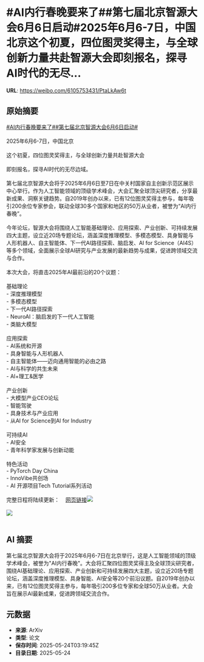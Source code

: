 # #AI内行春晚要来了##第七届北京智源大会6月6日启动#2025年6月6-7日，中国北京这个初夏，四位图灵奖得主，与全球创新力量共赴智源大会即刻报名，探寻AI时代的无尽...

**URL**: https://weibo.com/6105753431/PtaLkAw6t

## 原始摘要

<a href="https://m.weibo.cn/search?containerid=231522type%3D1%26t%3D10%26q%3D%23AI%E5%86%85%E8%A1%8C%E6%98%A5%E6%99%9A%E8%A6%81%E6%9D%A5%E4%BA%86%23&amp;extparam=%23AI%E5%86%85%E8%A1%8C%E6%98%A5%E6%99%9A%E8%A6%81%E6%9D%A5%E4%BA%86%23" data-hide=""><span class="surl-text">#AI内行春晚要来了#</span></a><a href="https://m.weibo.cn/search?containerid=231522type%3D1%26t%3D10%26q%3D%23%E7%AC%AC%E4%B8%83%E5%B1%8A%E5%8C%97%E4%BA%AC%E6%99%BA%E6%BA%90%E5%A4%A7%E4%BC%9A6%E6%9C%886%E6%97%A5%E5%90%AF%E5%8A%A8%23&amp;extparam=%23%E7%AC%AC%E4%B8%83%E5%B1%8A%E5%8C%97%E4%BA%AC%E6%99%BA%E6%BA%90%E5%A4%A7%E4%BC%9A6%E6%9C%886%E6%97%A5%E5%90%AF%E5%8A%A8%23" data-hide=""><span class="surl-text">#第七届北京智源大会6月6日启动#</span></a><br><br>2025年6月6-7日，中国北京<br><br>这个初夏，四位图灵奖得主，与全球创新力量共赴智源大会<br><br>即刻报名，探寻AI时代的无尽边域。<br><br>第七届北京智源大会将于2025年6月6日至7日在中关村国家自主创新示范区展示中心举行。作为人工智能领域的顶级学术峰会，大会汇聚全球顶尖研究者，分享最新成果、洞察关键趋势。自2019年创办以来，已有12位图灵奖得主参与，每年吸引200余位专家参会，联动全球30多个国家和地区的50万从业者，被誉为“AI内行春晚”。<br><br>今年论坛，智源大会将围绕人工智能基础理论、应用探索、产业创新、可持续发展四大主题，设立近20场专题论坛，涵盖深度推理模型、多模态模型、具身智能与人形机器人、自主智能体、下一代AI路径探索、脑启发、AI for Science（AI4S）等多个领域，全面展示全球AI研究与产业发展的最新趋势与成果，促进跨领域交流与合作。<br><br>本次大会，将直击2025年AI最前沿的20个议题：<br><br>基础理论<br>- 深度推理模型<br>- 多模态模型<br>- 下一代AI路径探索<br>- NeuroAl：脑启发的下一代人工智能<br>- 类脑大模型<br><br>应用探索<br>- AI系统和开源<br>- 具身智能与人形机器人<br>- 自主智能体——迈向通用智能的必由之路<br>- AI与科学的共生未来<br>- Al+理工&amp;医学<br><br>产业创新<br>- 大模型产业CEO论坛<br>- 智能驾驶<br>- 具身技术与产业应用<br>- 从Al for Science到Al for Industry<br><br>可持续AI<br>- AI安全<br>- 青年科学家发展与创新动能<br><br>特色活动<br>- PyTorch Day China<br>- InnoVibe共创场<br>- AI 开源项目Tech Tutorial系列活动<br><br>完整日程将陆续更新：<a href="https://weibo.cn/sinaurl?u=https%3A%2F%2F2025.baai.ac.cn" data-hide=""><span class="url-icon"><img style="width: 1rem;height: 1rem" src="https://h5.sinaimg.cn/upload/2015/09/25/3/timeline_card_small_web_default.png" referrerpolicy="no-referrer"></span><span class="surl-text">网页链接</span></a><img style="" src="https://tvax3.sinaimg.cn/large/006Fd7o3gy1i1plapvqm7j30u00gw4e3.jpg" referrerpolicy="no-referrer"><br><br><img style="" src="https://tvax1.sinaimg.cn/large/006Fd7o3gy1i1plasx591j30k00zknge.jpg" referrerpolicy="no-referrer"><br><br>

## AI 摘要

第七届北京智源大会将于2025年6月6-7日在北京举行，这是人工智能领域的顶级学术峰会，被誉为"AI内行春晚"。大会将汇聚四位图灵奖得主及全球顶尖研究者，围绕AI基础理论、应用探索、产业创新和可持续发展四大主题，设立近20场专题论坛，涵盖深度推理模型、具身智能、AI安全等20个前沿议题。自2019年创办以来，已有12位图灵奖得主参与，每年吸引200多位专家和全球50万从业者。大会旨在展示AI最新成果，促进跨领域交流合作。

## 元数据

- **来源**: ArXiv
- **类型**: 论文
- **保存时间**: 2025-05-24T03:19:45Z
- **目录日期**: 2025-05-24
